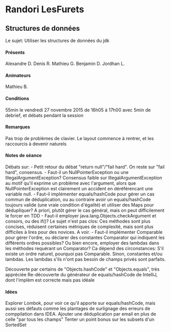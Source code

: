Randori LesFurets
===

Structures de données
---

Le sujet: Utiliser les structures de données du jdk

#### Présents
Alexandre D.
Denis R.
Mathieu G.
Benjamin D.
Jordhan L.

#### Animateurs
Mathieu B.

#### Conditions
55min le vendredi 27 novembre 2015 de 16h05 à 17h00 avec 5min de debrief, et débats pendant la session

#### Remarques
Pas trop de problèmes de clavier. Le layout commence à rentrer, et les raccourcis à devenir naturels

#### Notes de séance

Débats sur:
    - Petit retour du débat "return null"/"fail hard". On reste sur "fail hard", consensus.
    - Faut-il un NullPointerException ou une IllegalArgumentException? Consensus faible sur IllegalArgumentException au motif qu'il exprime un problème avec l'argument, alors que NullPointerException est clairement un accident en déréférencant une variable null.
    - Faut-il implémenter equals/hashCode pour gérer un cas commun de déduplication, ou au contraire avoir un equals/hashCode toujours valide (une vraie condition d'égalité) et utiliser des Maps pour dédupliquer? A priori, plutôt gérer le cas général, mais on peut difficilement le forcer en TDD
    - Faut-il employer java.lang.Objects.checkArgument et consors, ou des if()? Le sujet n'est pas clos: Ces méthodes sont plus concises, réduisent certaines métriques de complexité, mais sont plus difficiles à lires pour des novices. A voir.
    - Faut-il implémenter Comparable pour gérer l'ordre, ou déclarer des constantes Comparator qui indiquent les différents ordres possibles? Ou bien encore, employer des lambdas dans les méthodes requérant un Comparator? Ca dépend des circonstances: S'il existe un ordre naturel, pourquoi pas Comparable. Sinon, constantes et/ou lambdas. Les lambdas s'ils n'ont pas besoin de champs privés sont parfaits.

Découverte par certains de "Objects.hashCode" et "Objects.equals", très appréciée
Re-découverte du générateur de equals/hashCode de IntelliJ, dont l'implèm est correcte mais pas idéale

#### Idées
Explorer Lombok, pour voir ce qu'il apporte sur equals/hashCode, mais aussi ses défauts comme les plantages de surlignage des erreurs de comppilation dans IDEA.
Ajouter une déduplication par email en plus de celle "par tous les champs"
Tenter un point bonus sur les subsets d'un SortedSet
